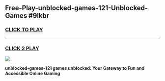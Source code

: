 
## Free-Play-unblocked-games-121-Unblocked-Games #9lkbr
<h3>
<a href="https://news.freeplayer.one?title=unblocked-games-121&ref=8M">CLICK TO PLAY</a></h3>
<hr>

<h3>
<a href="https://news.freeplayer.one?title=unblocked-games-121&ref=8M">CLICK 2 PLAY</a>
  
</h3>

<a href="https://news.freeplayer.one?title=unblocked-games-121&ref=8M"><img src="https://clearcache.store/games.png"></a>


**unblocked-games-121 games unblocked: Your Gateway to Fun and Accessible Online Gaming**
